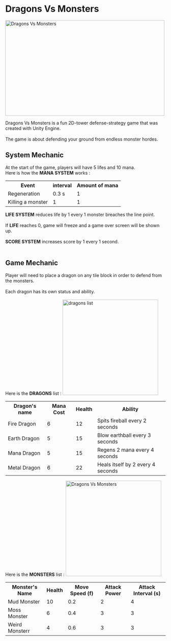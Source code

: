 <h1>Dragons Vs Monsters</h1> 

<img src="https://i.imgur.com/mfzVle4.png" alt="Dragons Vs Monsters" width="500" height="300">

<p1>Dragons Vs Monsters is a fun 2D-tower defense-strategy game  that was created with Unity Engine. </p1>
<br></br>
<p1>The game is about defending your ground from endless monster hordes.</p1>

<h2>System Mechanic</h2>
<p1>At the start of the game, players will have 5 lifes and 10 mana.</p1>
<br>
<p1>Here is how the <b>MANA SYSTEM</b> works : </p1>
<table>
  <tr>
    <th>Event</th>
    <th>interval</th>
    <th>Amount of mana</th>
  </tr>
  <tr>
    <td>Regeneration</td>
    <td>0.3 s</td>
    <td>1</td>
  </tr>
  <tr>
    <td>Killing a monster</td>
    <td>1</td>
    <td>1</td>
  </tr>
</table>
<p1><b>LIFE SYSTEM</b> reduces life by 1 every 1 monster breaches the line point.</p1>
<br></br>
<p1>If <b>LIFE</b> reaches 0, game will freeze and a game over screen will be shown up.</p1>
<br></br>
<p1><b>SCORE SYSTEM</b> increases score by 1 every 1 second.</p1>
<br></br>
<h2>Game Mechanic</h2>
<p1>Player will need to place a dragon on any tile block in order to defend from the monsters.</p1>
<br></br>
<p1>Each dragon has its own status and ability. </p1>
<br></br>
<p1>Here is the <b>DRAGONS</b> list : </p1>
<img src="https://i.imgur.com/T342DZI.png" alt="dragons list" width="300" height="300">
<table>
  <tr>
    <th>Dragon's name</th>
    <th>Mana Cost</th>
    <th>Health</th>
    <th>Ability</th>
  </tr>
  <tr>
    <td>Fire Dragon</td>
    <td>6</td>
    <td>12</td>
    <td>Spits fireball every 2 seconds</td>
  </tr>
  <tr>
    <td>Earth Dragon</td>
    <td>5</td>
    <td>15</td>
    <td>Blow earthball every 3 seconds</td>
  </tr>
  <tr>
    <td>Mana Dragon</td>
    <td>5</td>
    <td>15</td>
    <td>Regens 2 mana every 4 seconds</td>
  </tr>
  <tr>
    <td>Metal Dragon</td>
    <td>6</td>
    <td>22</td>
    <td>Heals itself by 2 every 4 seconds</td>
  </tr>
</table>
<p1>Here is the <b>MONSTERS</b> list : </p1>
<img src="https://i.imgur.com/MzmUuOR.png" alt="Dragons Vs Monsters" width="300" height="300">
<table>
  <tr>
    <th>Monster's Name</th>
    <th>Health</th>
    <th>Move Speed (f)</th>
    <th>Attack Power</th>
    <th>Attack Interval (s)</th>
  </tr>
  <tr>
    <td>Mud Monster</td>
    <td>10</td>
    <td>0.2</td>
    <td>2</td>
    <td>4</td>
  </tr>
 <tr>
    <td>Moss Monster</td>
    <td>6</td>
    <td>0.4</td>
    <td>3</td>
    <td>3</td>
  </tr>
  <tr>
    <td>Weird Monsterr</td>
    <td>4</td>
    <td>0.6</td>
    <td>3</td>
    <td>3</td>
  </tr>
</table>




